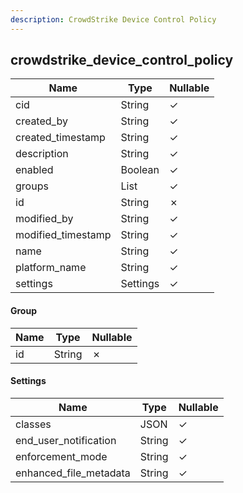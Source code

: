 ```yaml
---
description: CrowdStrike Device Control Policy
---
```

crowdstrike_device_control_policy
---------------------------------

| **Name**           | **Type**    | **Nullable** |
| ------------------ | ----------- | ------------ |
| cid                | String      | &check;      |
| created_by         | String      | &check;      |
| created_timestamp  | String      | &check;      |
| description        | String      | &check;      |
| enabled            | Boolean     | &check;      |
| groups             | List<Group> | &check;      |
| id                 | String      | &cross;      |
| modified_by        | String      | &check;      |
| modified_timestamp | String      | &check;      |
| name               | String      | &check;      |
| platform_name      | String      | &check;      |
| settings           | Settings    | &check;      |

#### Group
| **Name** | **Type** | **Nullable** |
| -------- | -------- | ------------ |
| id       | String   | &cross;      |

#### Settings
| **Name**               | **Type** | **Nullable** |
| ---------------------- | -------- | ------------ |
| classes                | JSON     | &check;      |
| end_user_notification  | String   | &check;      |
| enforcement_mode       | String   | &check;      |
| enhanced_file_metadata | String   | &check;      |
